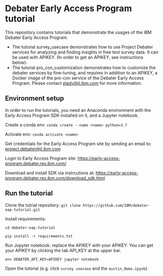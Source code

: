 # Debater Early Access Program tutorial

This repository contains tutorials that demonstrate the usages of the IBM Debater Early Access Program. 
* The tutorial survey_usecase demonstrates how to use Project Debater services for analyzing and finding insights in free text survey data. It can be used with APIKEY. (In order to get an APIKEY, see instructions below).
* The tutorial pro_con_customization demonstrates how to customize the debater services by fine-tuning, and requires in addition to an APIKEY, a Docker image of the pro-con service of the Debater Early Access Program. Please contact eladv@il.ibm.com for more information.

## Environment setup

In order to run the tutorials, you need an Anaconda environment with the Early Access Program SDK installed on it, and a Jupyter notebook.

Create a conda env:
`conda create --name <name> python=3.7`

Activate env:
`conda activate <name>`

Get credentials for the Early Access Program site by sending an email to:
project.debater@il.ibm.com

Login to Early Access Program site:
https://early-access-program.debater.res.ibm.com/

Download and install SDK via instrcutions at:
https://early-access-program.debater.res.ibm.com/download_sdk.html

## Run the tutorial

Clone the tutrial repository:
`git clone https://github.com/IBM/debater-eap-tutorial.git`

Install requirements:

`cd debater-eap-tutorial`

`pip install -r requirements.txt`

Run Jupyter notebook. replace the APIKEY with your APIKEY. You can get your APIKEY by clicking the tab API_KEY at the upper bar. 

`env DEBATER_API_KEY=APIKEY jupyter notebook`

Open the tutorial (e.g. click `survey usecase` and the `austin_demo.ipynb`).
